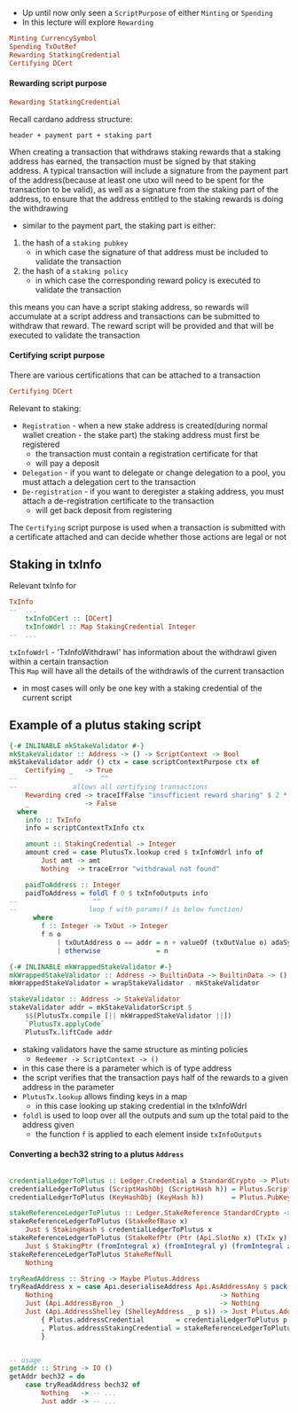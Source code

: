 - Up until now only seen a `ScriptPurpose` of either `Minting` or `Spending`
- In this lecture will explore `Rewarding`
```haskell
Minting CurrencySymbol
Spending TxOutRef
Rewarding StatkingCredential
Certifying DCert
```


#### Rewarding script purpose
```haskell
Rewarding StatkingCredential
```

Recall cardano address structure:
```
header + payment part + staking part
```
When creating a transaction that withdraws staking rewards that a staking address has earned, the transaction must be signed by that staking address. A typical transaction will include a signature from the payment part of the address(because at least one utxo will need to be spent for the transaction to be valid), as well as a signature from the staking part of the address, to ensure that the address entitled to the staking rewards is doing the withdrawing
- similar to the payment part, the staking part is either:
1. the hash of a `staking pubkey`
    - in which case the signature of that address must be included to validate the transaction
2. the hash of a `staking policy`
    - in which case the corresponding reward policy is executed to validate the transaction
 
this means you can have a script staking address, so rewards will accumulate at a script address and transactions can be submitted to withdraw that reward. The reward script will be provided and that will be executed to validate the transaction

#### Certifying script purpose

There are various certifications that can be attached to a transaction
```haskell
Certifying DCert
```
Relevant to staking:
- `Registration` - when a new stake address is created(during normal wallet creation - the stake part) the staking address must first be registered
    - the transaction must contain a registration certificate for that  
    - will pay a deposit
- `Delegation` - if you want to delegate or change delegation to a pool, you must attach a delegation cert to the transaction
- `De-registration` - if you want to deregister a staking address, you must attach a de-registration certificate to the transaction
    - will get back deposit from registering

The `Certifying` script purpose is used when a transaction is submitted with a certificate attached and can decide whether those actions are legal or not

## Staking in txInfo

Relevant txInfo for 
```haskell
TxInfo
--  ...
    txInfoDCert :: [DCert]
    txInfoWdrl :: Map StakingCredential Integer
--  ...
```
`txInfoWdrl` - 'TxInfoWithdrawl' has information about the withdrawl given within a certain transaction  
This `Map` will have all the details of the withdrawls of the current transaction
- in most cases will only be one key with a staking credential of the current script

## Example of a plutus staking script

```haskell
{-# INLINABLE mkStakeValidator #-}
mkStakeValidator :: Address -> () -> ScriptContext -> Bool
mkStakeValidator addr () ctx = case scriptContextPurpose ctx of
    Certifying _   -> True          
--                     ^^
--              allows all certifying transactions
    Rewarding cred -> traceIfFalse "insufficient reward sharing" $ 2 * paidToAddress >= amount cred
    _              -> False
  where
    info :: TxInfo
    info = scriptContextTxInfo ctx

    amount :: StakingCredential -> Integer
    amount cred = case PlutusTx.lookup cred $ txInfoWdrl info of
        Just amt -> amt
        Nothing  -> traceError "withdrawal not found"

    paidToAddress :: Integer
    paidToAddress = foldl f 0 $ txInfoOutputs info
--                   ^^
--                  loop f with params(f is below function)
      where
        f :: Integer -> TxOut -> Integer
        f n o
            | txOutAddress o == addr = n + valueOf (txOutValue o) adaSymbol adaToken
            | otherwise              = n

{-# INLINABLE mkWrappedStakeValidator #-}
mkWrappedStakeValidator :: Address -> BuiltinData -> BuiltinData -> ()
mkWrappedStakeValidator = wrapStakeValidator . mkStakeValidator

stakeValidator :: Address -> StakeValidator
stakeValidator addr = mkStakeValidatorScript $
    $$(PlutusTx.compile [|| mkWrappedStakeValidator ||])
    `PlutusTx.applyCode`
    PlutusTx.liftCode addr
```
- staking validators have the same structure as minting policies 
    - `Redeemer -> ScriptContext -> ()`
- in this case there is a parameter which is of type address 
- the script verifies that the transaction pays half of the rewards to a given address in the parameter
- `PlutusTx.lookup` allows finding keys in a map
    - in this case looking up staking credential in the txInfoWdrl
- `foldl` is used to loop over all the outputs and sum up the total paid to the address given
    - the function `f` is applied to each element inside `txInfoOutputs`

#### Converting a bech32 string to a plutus `Address`
```haskell

credentialLedgerToPlutus :: Ledger.Credential a StandardCrypto -> Plutus.Credential
credentialLedgerToPlutus (ScriptHashObj (ScriptHash h)) = Plutus.ScriptCredential $ Plutus.ValidatorHash $ toBuiltin $ hashToBytes h
credentialLedgerToPlutus (KeyHashObj (KeyHash h))       = Plutus.PubKeyCredential $ Plutus.PubKeyHash $ toBuiltin $ hashToBytes h

stakeReferenceLedgerToPlutus :: Ledger.StakeReference StandardCrypto -> Maybe Plutus.StakingCredential
stakeReferenceLedgerToPlutus (StakeRefBase x)                                       =
    Just $ StakingHash $ credentialLedgerToPlutus x
stakeReferenceLedgerToPlutus (StakeRefPtr (Ptr (Api.SlotNo x) (TxIx y) (CertIx z))) =
    Just $ StakingPtr (fromIntegral x) (fromIntegral y) (fromIntegral z)
stakeReferenceLedgerToPlutus StakeRefNull                                           =
    Nothing

tryReadAddress :: String -> Maybe Plutus.Address
tryReadAddress x = case Api.deserialiseAddress Api.AsAddressAny $ pack x of
    Nothing                                          -> Nothing
    Just (Api.AddressByron _)                        -> Nothing
    Just (Api.AddressShelley (ShelleyAddress _ p s)) -> Just Plutus.Address
        { Plutus.addressCredential        = credentialLedgerToPlutus p
        , Plutus.addressStakingCredential = stakeReferenceLedgerToPlutus s
        }


-- usage
getAddr :: String -> IO ()
getAddr bech32 = do
    case tryReadAddress bech32 of
        Nothing   -> -- ...
        Just addr -> -- ...
```
